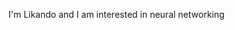 I'm Likando and I am interested in neural networking
<!---
JosephLikando/JosephLikando is a ✨ special ✨ repository because its `README.md` (this file) appears on your GitHub profile.
You can click the Preview link to take a look at your changes.
--->
